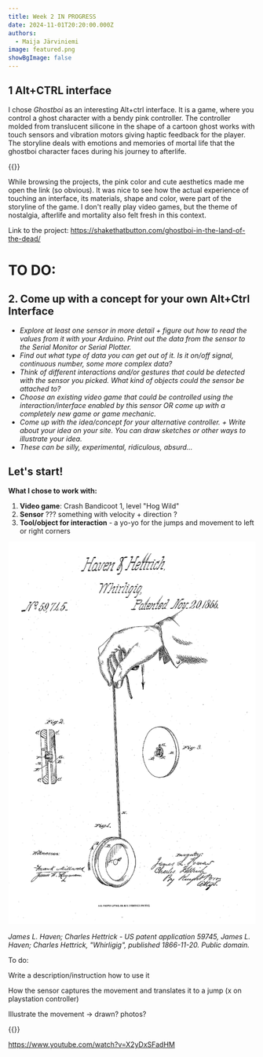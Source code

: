 ```yaml
---
title: Week 2 IN PROGRESS
date: 2024-11-01T20:20:00.000Z
authors:
  - Maija Järviniemi
image: featured.png
showBgImage: false
---
```

## 1 Alt+CTRL interface

I chose *Ghostboi* as an interesting Alt+ctrl interface. It is a game, where you control a ghost character with a bendy pink controller. The controller molded from translucent silicone in the shape of a cartoon ghost works with touch sensors and vibration motors giving haptic feedback for the player. The storyline deals with emotions and memories of mortal life that the ghostboi character faces during his journey to afterlife.

{{<youtube kD_QNWwgXTA>}}

While browsing the projects, the pink color and cute aesthetics made me open the link (so obvious). It was nice to see how the actual experience of touching an interface, its materials, shape and color, were part of the storyline of the game. I don't really play video games, but the theme of nostalgia, afterlife and mortality also felt fresh in this context. 

Link to the project: <https://shakethatbutton.com/ghostboi-in-the-land-of-the-dead/>

# TO DO:

## 2. Come up with a concept for your own Alt+Ctrl Interface

* *Explore at least one sensor in more detail + figure out how to read the values from it with your Arduino. Print out the data from the sensor to the Serial Monitor or Serial Plotter.*
* *Find out what type of data you can get out of it. Is it on/off signal, continuous number, some more complex data?*
* *Think of different interactions and/or gestures that could be detected with the sensor you picked. What kind of objects could the sensor be attached to?*
* *Choose an existing video game that could be controlled using the interaction/interface enabled by this sensor OR come up with a completely new game or game mechanic.*
* *Come up with the idea/concept for your alternative controller. + Write about your idea on your site. You can draw sketches or other ways to illustrate your idea.*
* *These can be silly, experimental, ridiculous, absurd…*

## Let's start!

**What I chose to work with:**

1. **Video game**: Crash Bandicoot 1, level "Hog Wild"
2. **Sensor** ??? something with velocity + direction ? 
3. **Tool/object for interaction** - a yo-yo for the jumps and movement to left or right corners

![](yo-yo-patent-1500px.png)

*James L. Haven; Charles Hettrick - US patent application 59745, James L. Haven; Charles Hettrick, "Whirligig", published 1866-11-20. Public domain.*

To do:

Write a description/instruction how to use it

How the sensor captures the movement and translates it to a jump (x on playstation controller)

Illustrate the movement -> drawn? photos?

{{<youtube X2yDxSFadHM>}}

https://www.youtube.com/watch?v=X2yDxSFadHM
